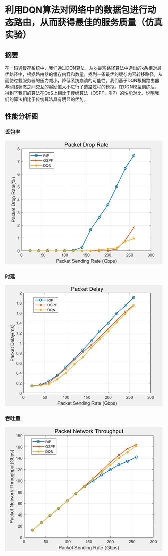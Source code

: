 # 利用DQN算法对网络中的数据包进行动态路由，从而获得最佳的服务质量（仿真实验）

## 摘要

在一码通缓存系统中，我们通过DQN算法，从k-最短路径算法中选出的k条相对最优路径中，根据路由器的缓存内容和数量，找到一条最优的缓存内容转移路径，从而使过载服务器的压力减小，降低系统崩溃的可能性。我们基于DQN根据路由器与网络状态之间交互的奖励值大小进行了选路过程的模拟。在DQN模型训练后，得到了我们的算法在QoS上相比于传统算法（OSPF、RIP）的性能对比，说明我们的算法相比于传统算法具有明显的优势。

## 性能分析图

### 丢包率

![af533a77417bd1f79194c0a7f1045bb.png](assets/af533a77417bd1f79194c0a7f1045bb.png)

### 时延

![d59a546905013739a43162ed7bd1043.png](assets/d59a546905013739a43162ed7bd1043.png)

### 吞吐量

![483e109928f3f9872de7065eaab1bbd.png](assets/483e109928f3f9872de7065eaab1bbd.png)
